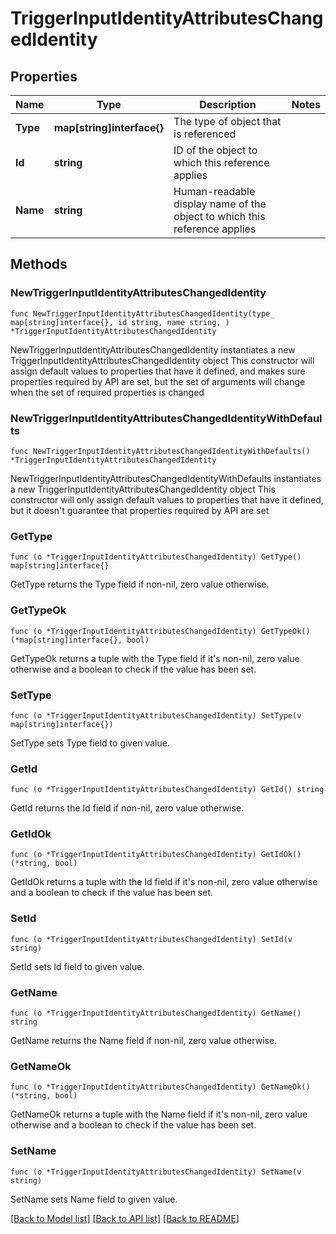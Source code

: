 # TriggerInputIdentityAttributesChangedIdentity

## Properties

Name | Type | Description | Notes
------------ | ------------- | ------------- | -------------
**Type** | **map[string]interface{}** | The type of object that is referenced | 
**Id** | **string** | ID of the object to which this reference applies | 
**Name** | **string** | Human-readable display name of the object to which this reference applies | 

## Methods

### NewTriggerInputIdentityAttributesChangedIdentity

`func NewTriggerInputIdentityAttributesChangedIdentity(type_ map[string]interface{}, id string, name string, ) *TriggerInputIdentityAttributesChangedIdentity`

NewTriggerInputIdentityAttributesChangedIdentity instantiates a new TriggerInputIdentityAttributesChangedIdentity object
This constructor will assign default values to properties that have it defined,
and makes sure properties required by API are set, but the set of arguments
will change when the set of required properties is changed

### NewTriggerInputIdentityAttributesChangedIdentityWithDefaults

`func NewTriggerInputIdentityAttributesChangedIdentityWithDefaults() *TriggerInputIdentityAttributesChangedIdentity`

NewTriggerInputIdentityAttributesChangedIdentityWithDefaults instantiates a new TriggerInputIdentityAttributesChangedIdentity object
This constructor will only assign default values to properties that have it defined,
but it doesn't guarantee that properties required by API are set

### GetType

`func (o *TriggerInputIdentityAttributesChangedIdentity) GetType() map[string]interface{}`

GetType returns the Type field if non-nil, zero value otherwise.

### GetTypeOk

`func (o *TriggerInputIdentityAttributesChangedIdentity) GetTypeOk() (*map[string]interface{}, bool)`

GetTypeOk returns a tuple with the Type field if it's non-nil, zero value otherwise
and a boolean to check if the value has been set.

### SetType

`func (o *TriggerInputIdentityAttributesChangedIdentity) SetType(v map[string]interface{})`

SetType sets Type field to given value.


### GetId

`func (o *TriggerInputIdentityAttributesChangedIdentity) GetId() string`

GetId returns the Id field if non-nil, zero value otherwise.

### GetIdOk

`func (o *TriggerInputIdentityAttributesChangedIdentity) GetIdOk() (*string, bool)`

GetIdOk returns a tuple with the Id field if it's non-nil, zero value otherwise
and a boolean to check if the value has been set.

### SetId

`func (o *TriggerInputIdentityAttributesChangedIdentity) SetId(v string)`

SetId sets Id field to given value.


### GetName

`func (o *TriggerInputIdentityAttributesChangedIdentity) GetName() string`

GetName returns the Name field if non-nil, zero value otherwise.

### GetNameOk

`func (o *TriggerInputIdentityAttributesChangedIdentity) GetNameOk() (*string, bool)`

GetNameOk returns a tuple with the Name field if it's non-nil, zero value otherwise
and a boolean to check if the value has been set.

### SetName

`func (o *TriggerInputIdentityAttributesChangedIdentity) SetName(v string)`

SetName sets Name field to given value.



[[Back to Model list]](../README.md#documentation-for-models) [[Back to API list]](../README.md#documentation-for-api-endpoints) [[Back to README]](../README.md)


